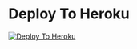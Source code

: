 
# Deploy To Heroku

[![Deploy To Heroku](https://www.herokucdn.com/deploy/button.svg)](https://heroku.com/deploy?template=https://github.com/MATIZT/coursetxt)
